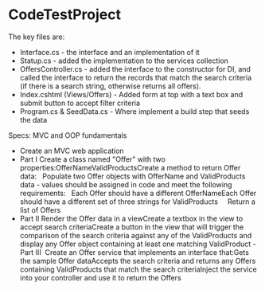 # CodeTestProject

The key files are:
- Interface.cs - the interface and an implementation of it
- Statup.cs - added the implementation to the services collection
- OffersController.cs - added the interface to the constructor for DI, and called the interface to return the records that match the search criteria (if there is a search string, otherwise returns all offers).
- Index.cshtml (Views/Offers) - Added form at top with a text box and submit button to accept filter criteria
- Program.cs & SeedData.cs - Where implement a build step that seeds the data

Specs:
MVC and OOP fundamentals
- Create an MVC web application
- Part I Create a class named "Offer" with two properties:OfferNameValidProductsCreate a method to return Offer data:  
Populate two Offer objects with OfferName and ValidProducts data - values should be assigned in code and meet the following requirements:  
Each Offer should have a different OfferNameEach Offer should have a different set of three strings for ValidProducts    
Return a list of Offers  
- Part II Render the Offer data in a viewCreate a textbox in the view to accept search criteriaCreate a button in the view that will trigger the comparison of the search criteria against any of the ValidProducts and display any Offer object containing at least one matching ValidProduct - Part III 
Create an Offer service that implements an interface that:Gets the sample Offer dataAccepts the search criteria and returns any Offers containing ValidProducts that match the search criteriaInject the service into your controller and use it to return the Offers     
